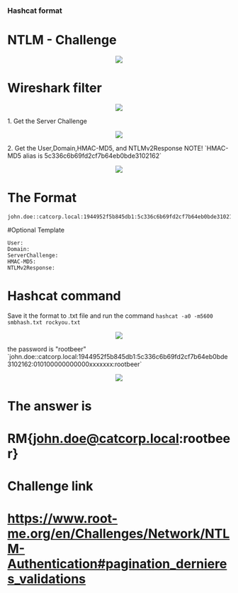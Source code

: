 ### Hashcat format

# NTLM - Challenge
<p align="center">
  <img height="auto" width="auto" src="https://i.imgur.com/j38z1eC.png">
</p>

# Wireshark filter 
<p align="center">
  <img height="auto" width="auto" src="https://i.imgur.com/H6FzN1J.png">
</p>
1. Get the Server Challenge
<p align="center">
  <img height="auto" width="auto" src="https://i.imgur.com/5SptLWJ.png">
</p>
2. Get the User,Domain,HMAC-MD5, and NTLMv2Response NOTE! `HMAC-MD5 alias is 5c336c6b69fd2cf7b64eb0bde3102162`
<p align="center">
  <img height="auto" width="auto" src="https://i.imgur.com/ptqopr0.png">
</p>



# The Format
```
john.doe::catcorp.local:1944952f5b845db1:5c336c6b69fd2cf7b64eb0bde3102162:01010000000000001a9790044b63da0175304c546c6f34320000000002000e0043004100540043004f005200500001000800440043003000310004001a0063006100740063006f00720070002e006c006f00630061006c000300240044004300300031002e0063006100740063006f00720070002e006c006f00630061006c0005001a0063006100740063006f00720070002e006c006f00630061006c00070008001a9790044b63da010900120063006900660073002f0044004300300031000000000000000000
```

#Optional Template 
```
User:
Domain:
ServerChallenge:
HMAC-MD5:
NTLMv2Response:
```
# Hashcat command
Save it the format to .txt file and run the command `hashcat -a0 -m5600 smbhash.txt rockyou.txt`
<p align="center">
  <img height="auto" width="auto" src="https://i.imgur.com/DzL2oEf.png">
</p>
the password is "rootbeer" `john.doe::catcorp.local:1944952f5b845db1:5c336c6b69fd2cf7b64eb0bde3102162:010100000000000xxxxxxx:rootbeer`
<p align="center">
  <img height="auto" width="auto" src="https://i.imgur.com/KVHbsBt.png">
</p>

# The answer is 
# RM{john.doe@catcorp.local:rootbeer}

# Challenge link 
# https://www.root-me.org/en/Challenges/Network/NTLM-Authentication#pagination_dernieres_validations
